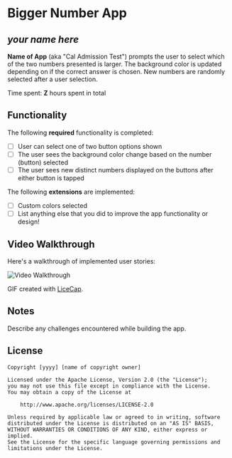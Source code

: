 # Bigger Number App

## *your name here*

**Name of App** (aka "Cal Admission Test") prompts the user to select which of the two numbers presented is larger. The background color is updated depending on if the correct answer is chosen. New numbers are randomly selected after a user selection.

Time spent: **Z** hours spent in total

## Functionality

The following **required** functionality is completed:

* [ ] User can select one of two button options shown
* [ ] The user sees the background color change based on the number (button) selected
* [ ] The user sees new distinct numbers displayed on the buttons after either button is tapped

The following **extensions** are implemented:

* [ ] Custom colors selected
* [ ] List anything else that you did to improve the app functionality or design!

## Video Walkthrough

Here's a walkthrough of implemented user stories:

<img src='https://j.gifs.com/gZ0RQZ.gif' title='Video Walkthrough' width='' alt='Video Walkthrough' />

GIF created with [LiceCap](http://www.cockos.com/licecap/).

## Notes

Describe any challenges encountered while building the app.

## License

    Copyright [yyyy] [name of copyright owner]

    Licensed under the Apache License, Version 2.0 (the "License");
    you may not use this file except in compliance with the License.
    You may obtain a copy of the License at

        http://www.apache.org/licenses/LICENSE-2.0

    Unless required by applicable law or agreed to in writing, software
    distributed under the License is distributed on an "AS IS" BASIS,
    WITHOUT WARRANTIES OR CONDITIONS OF ANY KIND, either express or implied.
    See the License for the specific language governing permissions and
    limitations under the License.